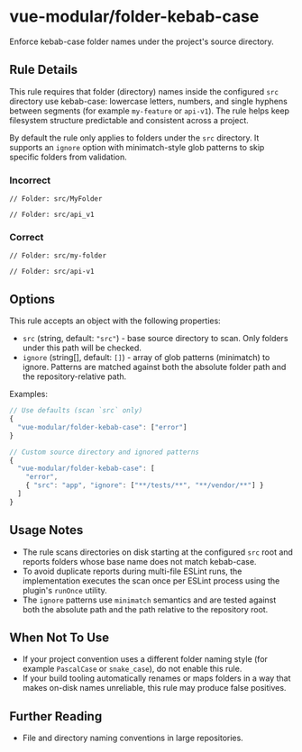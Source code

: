 # vue-modular/folder-kebab-case

Enforce kebab-case folder names under the project's source directory.

## Rule Details

This rule requires that folder (directory) names inside the configured `src` directory use kebab-case: lowercase letters, numbers, and single hyphens between segments (for example `my-feature` or `api-v1`). The rule helps keep filesystem structure predictable and consistent across a project.

By default the rule only applies to folders under the `src` directory. It supports an `ignore` option with minimatch-style glob patterns to skip specific folders from validation.

### Incorrect

```text
// Folder: src/MyFolder
```

```text
// Folder: src/api_v1
```

### Correct

```text
// Folder: src/my-folder
```

```text
// Folder: src/api-v1
```

## Options

This rule accepts an object with the following properties:

- `src` (string, default: `"src"`) - base source directory to scan. Only folders under this path will be checked.
- `ignore` (string[], default: `[]`) - array of glob patterns (minimatch) to ignore. Patterns are matched against both the absolute folder path and the repository-relative path.

Examples:

```js
// Use defaults (scan `src` only)
{
  "vue-modular/folder-kebab-case": ["error"]
}

// Custom source directory and ignored patterns
{
  "vue-modular/folder-kebab-case": [
    "error",
    { "src": "app", "ignore": ["**/tests/**", "**/vendor/**"] }
  ]
}
```

## Usage Notes

- The rule scans directories on disk starting at the configured `src` root and reports folders whose base name does not match kebab-case.
- To avoid duplicate reports during multi-file ESLint runs, the implementation executes the scan once per ESLint process using the plugin's `runOnce` utility.
- The `ignore` patterns use `minimatch` semantics and are tested against both the absolute path and the path relative to the repository root.

## When Not To Use

- If your project convention uses a different folder naming style (for example `PascalCase` or `snake_case`), do not enable this rule.
- If your build tooling automatically renames or maps folders in a way that makes on-disk names unreliable, this rule may produce false positives.

## Further Reading

- File and directory naming conventions in large repositories.

